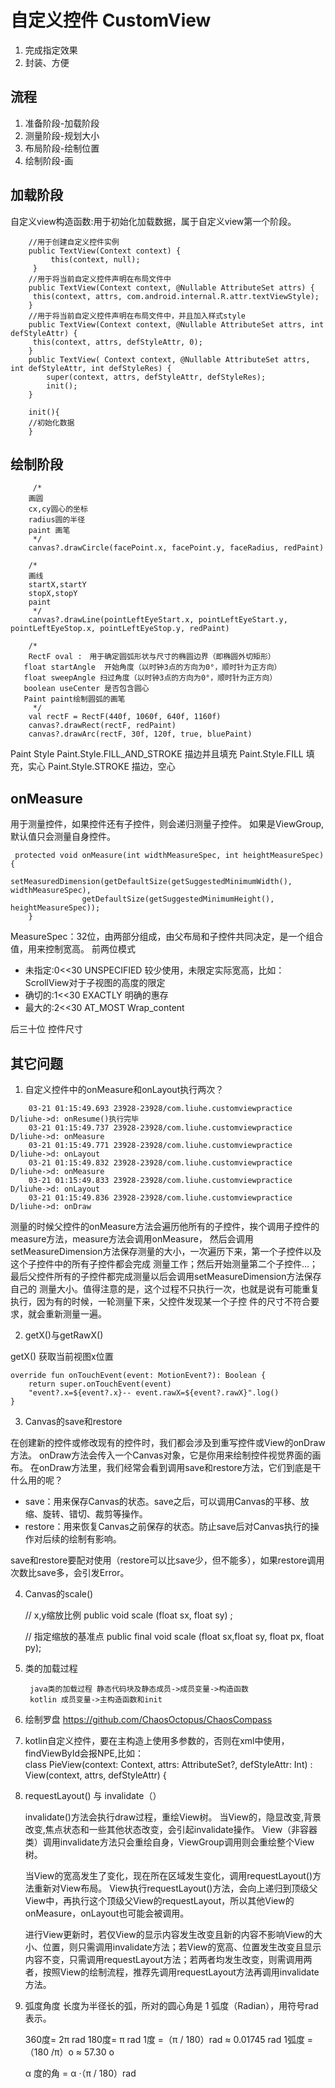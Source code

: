 # 自定义控件 CustomView

1. 完成指定效果
2. 封装、方便

## 流程
 1. 准备阶段-加载阶段
 2. 测量阶段-规划大小
 3. 布局阶段-绘制位置
 4. 绘制阶段-画
 
 
 
## 加载阶段
自定义view构造函数:用于初始化加载数据，属于自定义view第一个阶段。

``` 
    //用于创建自定义控件实例
    public TextView(Context context) {
         this(context, null);
     }
    //用于将当前自定义控件声明在布局文件中
    public TextView(Context context, @Nullable AttributeSet attrs) {
     this(context, attrs, com.android.internal.R.attr.textViewStyle);
    }
    //用于将当前自定义控件声明在布局文件中，并且加入样式style
    public TextView(Context context, @Nullable AttributeSet attrs, int defStyleAttr) {
     this(context, attrs, defStyleAttr, 0);
    }
    public TextView( Context context, @Nullable AttributeSet attrs, int defStyleAttr, int defStyleRes) {
        super(context, attrs, defStyleAttr, defStyleRes);
        init(); 
    }
    
    init(){
    //初始化数据
    }
```

## 绘制阶段


```
     /*
    画圆
    cx,cy圆心的坐标
    radius圆的半径
    paint 画笔
     */
    canvas?.drawCircle(facePoint.x, facePoint.y, faceRadius, redPaint)

    /*
    画线
    startX,startY
    stopX,stopY
    paint
     */
    canvas?.drawLine(pointLeftEyeStart.x, pointLeftEyeStart.y, pointLeftEyeStop.x, pointLeftEyeStop.y, redPaint)

    /*
    RectF oval :　用于确定圆弧形状与尺寸的椭圆边界（即椭圆外切矩形）
   float startAngle  开始角度（以时钟3点的方向为0°，顺时针为正方向）
   float sweepAngle 扫过角度（以时钟3点的方向为0°，顺时针为正方向）
   boolean useCenter 是否包含圆心
   Paint paint绘制圆弧的画笔
     */
    val rectF = RectF(440f, 1060f, 640f, 1160f)
    canvas?.drawRect(rectF, redPaint)
    canvas?.drawArc(rectF, 30f, 120f, true, bluePaint)
```

Paint Style
       Paint.Style.FILL_AND_STROKE 描边并且填充
       Paint.Style.FILL 填充，实心
       Paint.Style.STROKE 描边，空心

## onMeasure
用于测量控件，如果控件还有子控件，则会递归测量子控件。
如果是ViewGroup,默认值只会测量自身控件。
     
     protected void onMeasure(int widthMeasureSpec, int heightMeasureSpec) {
            setMeasuredDimension(getDefaultSize(getSuggestedMinimumWidth(), widthMeasureSpec),
                    getDefaultSize(getSuggestedMinimumHeight(), heightMeasureSpec));
        }
MeasureSpec：32位，由两部分组成，由父布局和子控件共同决定，是一个组合值，用来控制宽高。
前两位模式
* 未指定:0<<30 UNSPECIFIED 较少使用，未限定实际宽高，比如：ScrollView对于子视图的高度的限定
* 确切的:1<<30 EXACTLY 明确的惠存
* 最大的:2<<30 AT_MOST Wrap_content

后三十位 控件尺寸
   

## 其它问题
1. 自定义控件中的onMeasure和onLayout执行两次？

```
    03-21 01:15:49.693 23928-23928/com.liuhe.customviewpractice D/liuhe->d: onResume()执行完毕
    03-21 01:15:49.737 23928-23928/com.liuhe.customviewpractice D/liuhe->d: onMeasure
    03-21 01:15:49.771 23928-23928/com.liuhe.customviewpractice D/liuhe->d: onLayout
    03-21 01:15:49.832 23928-23928/com.liuhe.customviewpractice D/liuhe->d: onMeasure
    03-21 01:15:49.833 23928-23928/com.liuhe.customviewpractice D/liuhe->d: onLayout
    03-21 01:15:49.836 23928-23928/com.liuhe.customviewpractice D/liuhe->d: onDraw
```
测量的时候父控件的onMeasure方法会遍历他所有的子控件，挨个调用子控件的measure方法，measure方法会调用onMeasure，
然后会调用setMeasureDimension方法保存测量的大小，一次遍历下来，第一个子控件以及这个子控件中的所有子控件都会完成
测量工作；然后开始测量第二个子控件…；最后父控件所有的子控件都完成测量以后会调用setMeasureDimension方法保存自己的
测量大小。值得注意的是，这个过程不只执行一次，也就是说有可能重复执行，因为有的时候，一轮测量下来，父控件发现某一个子控
件的尺寸不符合要求，就会重新测量一遍。

2. getX()与getRawX()

getX() 获取当前视图x位置

```
override fun onTouchEvent(event: MotionEvent?): Boolean {
    return super.onTouchEvent(event)
    "event?.x=${event?.x}-- event.rawX=${event?.rawX}".log()
}
```

3. Canvas的save和restore

在创建新的控件或修改现有的控件时，我们都会涉及到重写控件或View的onDraw方法。
onDraw方法会传入一个Canvas对象，它是你用来绘制控件视觉界面的画布。
在onDraw方法里，我们经常会看到调用save和restore方法，它们到底是干什么用的呢？
* save：用来保存Canvas的状态。save之后，可以调用Canvas的平移、放缩、旋转、错切、裁剪等操作。
* restore：用来恢复Canvas之前保存的状态。防止save后对Canvas执行的操作对后续的绘制有影响。

save和restore要配对使用（restore可以比save少，但不能多），如果restore调用次数比save多，会引发Error。

4. Canvas的scale()
    
   // x,y缩放比例
   public void scale (float sx, float sy) ;

   // 指定缩放的基准点
   public final void scale (float sx,float sy, float px, float py);

5. 类的加载过程
    
        java类的加载过程 静态代码块及静态成员->成员变量->构造函数
        kotlin 成员变量->主构造函数和init
      

6. 绘制罗盘
    https://github.com/ChaosOctopus/ChaosCompass
    
7. kotlin自定义控件，要在主构造上使用多参数的，否则在xml中使用，findViewById会报NPE,比如：  
class PieView(context: Context, attrs: AttributeSet?, defStyleAttr: Int) : View(context, attrs, defStyleAttr) {

8. requestLayout() 与 invalidate（）

    invalidate()方法会执行draw过程，重绘View树。
    当View的，隐显改变,背景改变,焦点状态和一些其他状态改变，会引起invalidate操作。
    View（非容器类）调用invalidate方法只会重绘自身，ViewGroup调用则会重绘整个View树。
    
    当View的宽高发生了变化，现在所在区域发生变化，调用requestLayout()方法重新对View布局。
    View执行requestLayout()方法，会向上递归到顶级父View中，再执行这个顶级父View的requestLayout，所以其他View的onMeasure，onLayout也可能会被调用。
    
    进行View更新时，若仅View的显示内容发生改变且新的内容不影响View的大小、位置，则只需调用invalidate方法；若View的宽高、位置发生改变且显示内容不变，只需调用requestLayout方法；若两者均发生改变，则需调用两者，按照View的绘制流程，推荐先调用requestLayout方法再调用invalidate方法。
    
    
9. 弧度角度
    长度为半径长的弧，所对的圆心角是 1 弧度（Radian），用符号rad表示。
    
    
    360度= 2π rad
    180度= π rad
    1度 =（π / 180）rad ≈ 0.01745 rad
    1弧度 =（180 /π）o ≈ 57.30 o
    
    α 度的角 =  α ·（π / 180）rad